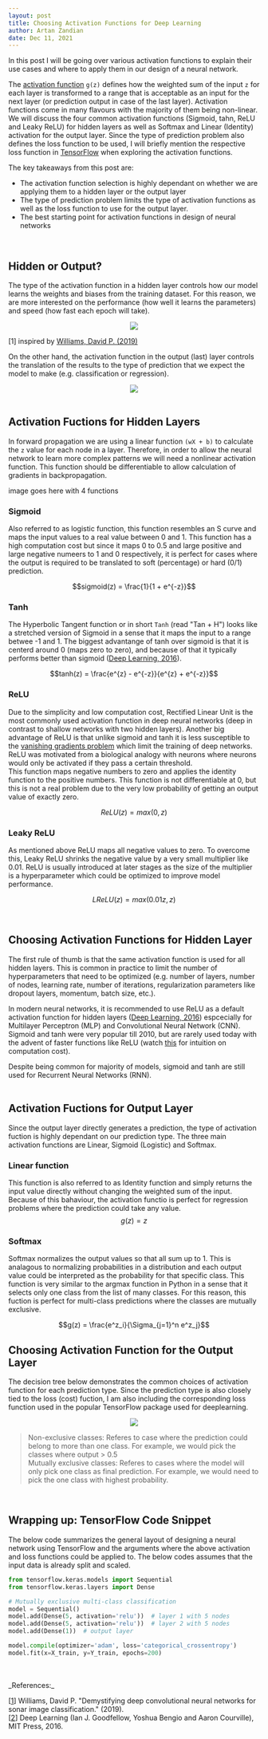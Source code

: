 ```yaml
---
layout: post
title: Choosing Activation Functions for Deep Learning
author: Artan Zandian
date: Dec 11, 2021
---
```


In this post I will be going over various activation functions to explain their use cases and where to apply them in our design of a neural network.  

The [activation function](https://en.wikipedia.org/wiki/Activation_function) `g(z)` defines how the weighted sum of the input `z` for each layer is transformed to a range that is acceptable as an input for the next layer (or prediction output in case of the last layer). Activation functions come in many flavours with the majority of them being non-linear. We will discuss the four common activation functions (Sigmoid, tahn, ReLU and Leaky ReLU) for hidden layers as well as Softmax and Linear (Identity) activation for the output layer. Since the type of prediction problem also defines the loss function to be used, I will briefly mention the respective loss function in [TensorFlow](https://www.tensorflow.org/) when exploring the activation functions.


The key takeaways from this post are:
- The activation function selection is highly dependant on whether we are applying them to a hidden layer or the output layer
- The type of prediction problem limits the type of activation functions as well as the loss function to use for the output layer.
- The best starting point for activation functions in design of neural networks  
<br>


## Hidden or Output?  
The type of the activation function in a hidden layer controls how our model learns the weights and biases from the training dataset. For this reason, we are more interested on the performance (how well it learns the parameters) and speed (how fast each epoch will take).  

<center><img src = "https://github.com/artanzand/artanzand.github.io/blob/master/_posts/img/activation_table.PNG?raw=True"></center>

 [1] inspired by [Williams, David P. (2019)](https://www.cs.ryerson.ca/~aharley/neural-networks/)
  

On the other hand, the activation function in the output (last) layer controls the translation of the results to the type of prediction that we expect the model to make (e.g. classification or regression).

<center><img src = "https://github.com/artanzand/artanzand.github.io/blob/master/_posts/img/output_activation.PNG?raw=True"></center>
<br>

## Activation Fuctions for Hidden Layers
In forward propagation we are using a linear function `(wX + b)` to calculate the `z` value for each node in a layer. Therefore, in order to allow the neural network to learn more complex patterns we will need a nonlinear activation function. This function should be differentiable to allow calculation of gradients in backpropagation.

image goes here with 4 functions
### Sigmoid
Also referred to as logistic function, this function resembles an S curve and maps the input values to a real value between 0 and 1. This function has a high computation cost but since it maps 0 to 0.5 and large positive and large negative numeers to 1 and 0 respectively, it is perfect for cases where the output is required to be translated to soft (percentage) or hard (0/1) prediction.  
 
$$sigmoid(z) = \frac{1}{1 + e^{-z}}$$


### Tanh
The Hyperbolic Tangent function or in short `Tanh` (read "Tan + H") looks like a stretched version of Sigmoid in a sense that it maps the input to a range betwee -1 and 1. The biggest advantange of tanh over sigmoid is that it is centerd around 0 (maps zero to zero), and because of that it typically performs better than sigmoid ([Deep Learning, 2016](https://www.deeplearningbook.org/)).  

$$tanh(z) = \frac{e^{z} - e^{-z}}{e^{z} + e^{-z}}$$  

### ReLU
Due to the simplicity and low computation cost, Rectified Linear Unit is the most commonly used activation function in deep neural networks (deep in contrast to shallow networks with two hidden layers). Another big advantage of ReLU is that unlike sigmoid and tanh it is less susceptible to the [vanishing gradients problem](https://en.wikipedia.org/wiki/Vanishing_gradient_problem) which limit the training of deep networks. ReLU was motivated from a biological analogy with neurons where neurons would only be activated if they pass a certain threshold.   
This function maps negative numbers to zero and applies the identity function to the positive numbers. This function is not differentiable at 0, but this is not a real problem due to the very low probability of getting an output value of exactly zero.  

$$ReLU(z) = max(0, z)$$  

### Leaky ReLU
As mentioned above ReLU maps all negative values to zero. To overcome this, Leaky ReLU shrinks the negative value by a very small multiplier like 0.01. ReLU is usually introduced at later stages as the size of the multiplier is a hyperparameter which could be optimized to improve model performance.  

$$LReLU(z) = max(0.01z, z)$$  

<br>

## Choosing Activation Functions for Hidden Layer

The first rule of thumb is that the same activation function is used for all hidden layers. This is common in practice to limit the number of hyperparameters that need to be optimized (e.g. number of layers, number of nodes, learning rate, number of iterations, regularization parameters like dropout layers, momentum, batch size, etc.).  

In modern neural networks, it is recommended to use ReLU as a default activation function for hidden layers ([Deep Learning, 2016](https://www.deeplearningbook.org/)) espcecially for Multilayer Perceptron (MLP) and Convolutional Neural Network (CNN). Sigmoid and tanh were very popular till 2010, but are rarely used today with the advent of faster functions like ReLU (watch [this](https://www.youtube.com/watch?v=aircAruvnKk&list=PLZHQObOWTQDNU6R1_67000Dx_ZCJB-3pi&index=1&ab_channel=3Blue1Brown) for intuition on computation cost).

Despite being common for majority of models, sigmoid and tanh are still used for Recurrent Neural Networks (RNN).  
<br>
## Activation Fuctions for Output Layer
Since the output layer directly generates a prediction, the type of activation fuction is highly dependant on our prediction type. The three main activation functions are Linear, Sigmoid (Logistic) and Softmax. 
### Linear function
This function is also referred to as Identity function and simply returns the input value directly without changing the weighted sum of the input. Because of this bahaviour, the activation functio is perfect for regression problems where the prediction could take any value.  
$$g(z) = z$$  

### Softmax
Softmax normalizes the output values so that all sum up to 1. This is analagous to normalizing probabilities in a distribution and each output value could be interpreted as the probability for that specific class. This function is very similar to the argmax function in Python in a sense that it selects only one class from the list of many classes. For this reason, this fuction is perfect for multi-class predictions where the classes are mutually exclusive.

$$g(z) = \frac{e^z_i}{\Sigma_{j=1}^n e^z_j}$$  


## Choosing Activation Function for the Output Layer
The decision tree below demonstrates the common choices of activation function for each prediction type. Since the prediction type is also closely tied to the loss (cost) fuction, I am also including the corresponding loss function used in the popular TensorFlow package used for deeplearning.

<center><img src = "https://github.com/artanzand/artanzand.github.io/blob/master/_posts/img/output_layer.PNG?raw=True"></center>


> Non-exclusive classes: Referes to case where the prediction could belong to more than one class. For example, we would pick the classes where output > 0.5   
> Mutually exclusive classes: Referes to cases where the model will only pick one class as final prediction. For example, we would need to pick the one class with highest probability.

<br>

## Wrapping up: TensorFlow Code Snippet
The below code summarizes the general layout of designing a neural network using TensorFlow and the arguments where the above activation and loss functions could be applied to. The below codes assumes that the input data is already split and scaled.  

```python
from tensorflow.keras.models import Sequential
from tensorflow.keras.layers import Dense

# Mutually exclusive multi-class classification
model = Sequential()
model.add(Dense(5, activation='relu'))  # layer 1 with 5 nodes
model.add(Dense(5, activation='relu'))  # layer 2 with 5 nodes
model.add(Dense(1))  # output layer

model.compile(optimizer='adam', loss='categorical_crossentropy')
model.fit(x=X_train, y=Y_train, epochs=200)
```

<br>
<br>
_References:_  

[[1](https://www.cs.ryerson.ca/~aharley/neural-networks/)] Williams, David P. "Demystifying deep convolutional neural networks for sonar image classification." (2019).  
[[2](https://www.deeplearningbook.org/)] Deep Learning (Ian J. Goodfellow, Yoshua Bengio and Aaron Courville), MIT Press, 2016.